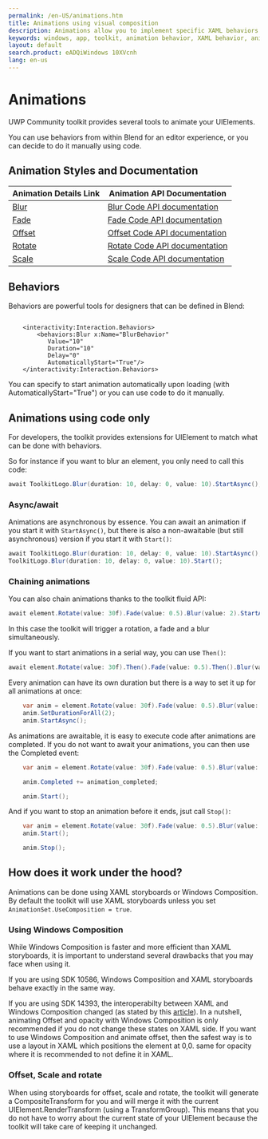 ```yaml
---
permalink: /en-US/animations.htm
title: Animations using visual composition  
description: Animations allow you to implement specific XAML behaviors and apply visual composition to your application, such as Blur and Fade. You can also use code to chain animations together without using XAML.
keywords: windows, app, toolkit, animation behavior, XAML behavior, animation, composition 
layout: default
search.product: eADQiWindows 10XVcnh
lang: en-us
---
```


# Animations

UWP Community toolkit provides several tools to animate your UIElements.

You can use behaviors from within Blend for an editor experience, or you can decide to do it manually using code.

## Animation Styles and Documentation

| Animation Details Link | Animation API Documentation |
| --- | --- |
| [Blur]({{site.baseurl}}/{{page.lang}}/animations/blur.htm) | [Blur Code API documentation]({{site.baseurl}}/{{page.lang}}/api/Microsoft_Toolkit_Uwp_UI_Animations_Composition.htm#blurmicrosofttoolkituwpuianimationsanimationset-animationsetsystemdouble-durationsystemdouble-delaysystemdouble-value) |
| [Fade]({{site.baseurl}}/{{page.lang}}/animations/fade.htm) | [Fade Code API documentation]({{site.baseurl}}/{{page.lang}}/api/Microsoft_Toolkit_Uwp_UI_Animations_Composition.htm#fadewindowsuixamluielement-associatedobjectsystemdouble-durationsystemdouble-delaysystemsingle-value) |
| [Offset]({{site.baseurl}}/{{page.lang}}/animations/offset.htm) | [Offset Code API documentation]({{site.baseurl}}/{{page.lang}}/api/Microsoft_Toolkit_Uwp_UI_Animations_Composition.htm#offsetwindowsuixamluielement-associatedobjectsystemdouble-durationsystemdouble-delaysystemsingle-offsetxsystemsingle-offsetysystemsingle-offsetz) |
| [Rotate]({{site.baseurl}}/{{page.lang}}/animations/rotate.htm) | [Rotate Code API documentation]({{site.baseurl}}/{{page.lang}}/api/Microsoft_Toolkit_Uwp_UI_Animations_Composition.htm#rotatemicrosofttoolkituwpuianimationsanimationset-animationsetsystemdouble-durationsystemdouble-delaysystemsingle-valuesystemsingle-centerxsystemsingle-centerysystemsingle-centerz) |
| [Scale]({{site.baseurl}}/{{page.lang}}/animations/scale.htm) | [Scale Code API documentation]({{site.baseurl}}/{{page.lang}}/api/Microsoft_Toolkit_Uwp_UI_Animations_Composition.md#scalemicrosofttoolkituwpuianimationsanimationset-animationsetsystemdouble-durationsystemdouble-delaysystemsingle-centerxsystemsingle-centerysystemsingle-centerzsystemsingle-scalexsystemsingle-scaleysystemsingle-scalez) |



## Behaviors

Behaviors are powerful tools for designers that can be defined in Blend:

```xaml

    <interactivity:Interaction.Behaviors>
        <behaviors:Blur x:Name="BlurBehavior" 
           Value="10" 
           Duration="10" 
           Delay="0" 
           AutomaticallyStart="True"/>
    </interactivity:Interaction.Behaviors>

```

You can specify to start animation automatically upon loading (with AutomaticallyStart="True") or you can use code to do it manually.

## Animations using code only

For developers, the toolkit provides extensions for UIElement to match what can be done with behaviors.

So for instance if you want to blur an element, you only need to call this code:

```C#
await ToolkitLogo.Blur(duration: 10, delay: 0, value: 10).StartAsync();       
```

### Async/await

Animations are asynchronous by essence.  You can await an animation if you start it with `StartAsync()`, but there is also a non-awaitable (but still asynchronous) version if you start it with `Start()`:

```C#
await ToolkitLogo.Blur(duration: 10, delay: 0, value: 10).StartAsync();       
ToolkitLogo.Blur(duration: 10, delay: 0, value: 10).Start();
```

### Chaining animations

You can also chain animations thanks to the toolkit fluid API:

```C#
await element.Rotate(value: 30f).Fade(value: 0.5).Blur(value: 2).StartAsync();
```

In this case the toolkit will trigger a rotation, a fade and a blur simultaneously.

If you want to start animations in a serial way, you can use `Then()`:

```C#
await element.Rotate(value: 30f).Then().Fade(value: 0.5).Then().Blur(value: 2).StartAsync();
```

Every animation can have its own duration but there is a way to set it up for all animations at once:

```C#
    var anim = element.Rotate(value: 30f).Fade(value: 0.5).Blur(value: 5);
    anim.SetDurationForAll(2);
    anim.StartAsync();
```

As animations are awaitable, it is easy to execute code after animations are completed.
If you do not want to await your animations, you can then use the Completed event:

```C#
    var anim = element.Rotate(value: 30f).Fade(value: 0.5).Blur(value: 5);

    anim.Completed += animation_completed;

    anim.Start();
```

And if you want to stop an animation before it ends, jsut call `Stop()`:

```C#
    var anim = element.Rotate(value: 30f).Fade(value: 0.5).Blur(value: 5);
    anim.Start();

    anim.Stop();
```

## How does it work under the hood?

Animations can be done using XAML storyboards or Windows Composition.
By default the toolkit will use XAML storyboards unless you set `AnimationSet.UseComposition = true`.

### Using Windows Composition

While Windows Composition is faster and more efficient than XAML storyboards, it is important to understand several drawbacks that you may face when using it.

If you are using SDK 10586, Windows Composition and XAML storyboards behave exactly in the same way.

If you are using SDK 14393, the interoperabilty between XAML and Windows Composition changed (as stated by this [article](https://github.com/Microsoft/WindowsUIDevLabs/wiki/XAML-Composition-Interop-Behavior-Changes)).
In a nutshell, animating Offset and opacity with Windows Composition is only recommended if you do not change these states on XAML side. 
If you want to use Windows Composition and animate offset, then the safest way is to use a layout in XAML which positions the element at 0,0.
same for opacity where it is recommended to not define it in XAML.


### Offset, Scale and rotate

When using storyboards for offset, scale and rotate, the toolkit will generate a CompositeTransform for you and will merge it with the current UIElement.RenderTransform (using a TransformGroup).
This means that you do not have to worry about the current state of your UIElement because the toolkit will take care of keeping it unchanged.

